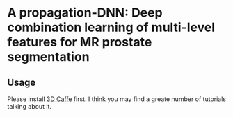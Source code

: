 # A propagation-DNN: Deep combination learning of multi-level features for MR prostate segmentation

## Usage
Please install [3D Caffe](https://au.mathworks.com/matlabcentral/answers/522143-regarding-adding-new-axis-to-the-array) first. I think you may find a greate number of tutorials talking about it.
